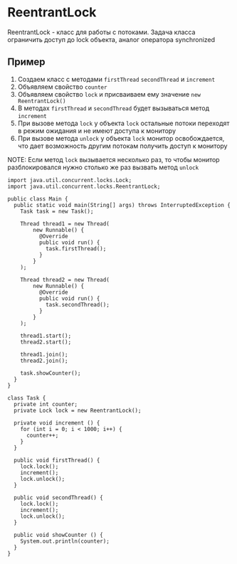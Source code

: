 # ReentrantLock

ReentrantLock - класс для работы с потоками.
Задача класса ограничить доступ до lock объекта, аналог оператора synchronized

## Пример

1. Создаем класс с методами `firstThread` `secondThread` и `increment`
2. Объявляем свойство `counter`
3. Объявляем свойство `lock` и присваиваем ему значение `new ReentrantLock()`
4. В методах `firstThread` и `secondThread` будет вызываться метод `increment`
5. При вызове метода `lock` у объекта `lock` остальные потоки переходят в режим ожидания и не имеют доступа к монитору
6. При вызове метода `unlock` у объекта `lock` монитор освобождается, что дает возможность другим потокам получить доступ к монитору

NOTE: Если метод `lock` вызывается несколько раз, то чтобы монитор разблокировался нужно столько же раз вызвать метод `unlock`
```
import java.util.concurrent.locks.Lock;
import java.util.concurrent.locks.ReentrantLock;

public class Main {
  public static void main(String[] args) throws InterruptedException {
    Task task = new Task();

    Thread thread1 = new Thread(
        new Runnable() {
          @Override
          public void run() {
            task.firstThread();
          }
        }
    );

    Thread thread2 = new Thread(
        new Runnable() {
          @Override
          public void run() {
            task.secondThread();
          }
        }
    );

    thread1.start();
    thread2.start();

    thread1.join();
    thread2.join();

    task.showCounter();
  }
}

class Task {
  private int counter;
  private Lock lock = new ReentrantLock();

  private void increment () {
    for (int i = 0; i < 1000; i++) {
      counter++;
    }
  }

  public void firstThread() {
    lock.lock();
    increment();
    lock.unlock();
  }

  public void secondThread() {
    lock.lock();
    increment();
    lock.unlock();
  }

  public void showCounter () {
    System.out.println(counter);
  }
}
```